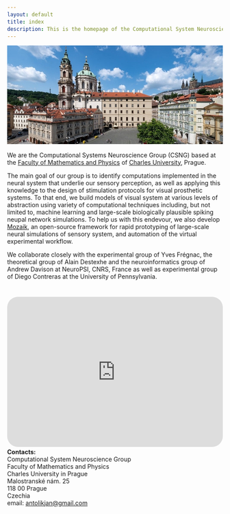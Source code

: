 ```yaml
---
layout: default
title: index
description: This is the homepage of the Computational System Neuroscience Group at the Faculty of Mathematics and Physics of Charles University, Prague. Here you can find our information about our research projects, software, publications, and project proposals.
---
```



<div >
<img class="charles_uni_picture" src="./assets/img/mff_malostranske_namesti_crop.jpg">
</div> 

We are the Computational Systems Neuroscience Group (CSNG) based at the [Faculty of Mathematics and Physics](https://www.mff.cuni.cz/) of [Charles University](https://cuni.cz/), Prague. 

The main goal of our group is to identify computations implemented in the neural system that underlie our sensory perception, as well as applying this knowledge to the design of stimulation protocols for visual prosthetic systems. To that end, we build models of visual system at various levels of abstraction using variety of computational techniques including, but not limited to, machine learning and large-scale biologically plausible spiking neupal network simulations. To help us with this endevour, we also develop [Mozaik](/software.html), an open-source framework for rapid prototyping of large-scale neural simulations of sensory system, and automation of the virtual experimental workflow.

We collaborate closely with the experimental group of Yves Frégnac, the theoretical group of Alain Destexhe and the neuroinformatics group of Andrew Davison at NeuroPSI, CNRS, France as well as experimental group of Diego Contreras at the University of Pennsylvania.

<div class="flex-container">
  <div class="map">
     <iframe src="https://maps.google.com/maps?width=100%25&amp;height=600&amp;hl=en&amp;q=+(Univerzita%20Karlova,%20Matematicko-fyzik%C3%A1ln%C3%AD%20fakulta,%20Informatick%C3%A1%20sekce)&amp;t=&amp;z=14&amp;ie=UTF8&amp;iwloc=B&amp;output=embed" height="450" style="border-radius:25px;border:0;width: 100%;height: 350px; margin-top:25px;" allowfullscreen="" loading="lazy"></iframe>
  </div>
  <div class="contacts">
        <b>Contacts:</b>
        <br>
        Computational System Neuroscience Group <br>
        Faculty of Mathematics and Physics<br>
        Charles University in Prague<br>
        Malostranské nám. 25<br>
        118 00 Prague<br>
        Czechia<br>
        email: <a href="mailto:antolikjan@gmail.com">antolikjan@gmail.com</a>
  </div>
</div>
